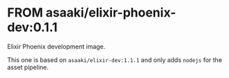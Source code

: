 # FROM asaaki/elixir-phoenix-dev:0.1.1

Elixir Phoenix development image.

This one is based on `asaaki/elixir-dev:1.1.1` and only adds `nodejs` for the asset pipeline.
